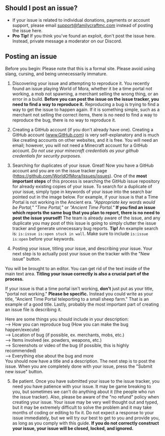 ## Should I post an issue?
* If your issue is related to individual donations, payments or account support, please email support@familycraftmc.com instead of posting the issue here.
* __Pro Tip!__ If you think you've found an exploit, don't post the issue here. Instead, private message a moderator on our Discord.

## Posting an issue
Before you begin: Please note that this is a formal site. Please avoid using slang, cursing, and being unnecessarily immature.

1. Discovering your issue and attempting to reproduce it.
You recently found an issue playing World of Mora, whether it be a time portal not working, a mob not spawning, a merchant selling the wrong thing, or an error in a build. **Before you can post the issue on the issue tracker, you need to find a way to reproduce it.** Reproducing a bug is trying to find a way to get the issue to happen again. If it is something simple, such as a merchant not selling the correct items, there is no need to find a way to reproduce the bug, there is no way to reproduce it.

2. Creating a GitHub account (if you don't already have one).
Creating a GitHub account (www.GitHub.com) is very self-explanatory and is much like creating accounts on other websites, and it is free. You will need an email; however, you will not need a Minecraft account for a GitHub account. *Do not use your minecraft credentials as your github credentials for security purposes.*

3. Searching for duplicates of your issue.
Great! Now you have a GitHub account and you are on the issue tracker page (https://github.com/WorldOfMora/Issues/issues). One of the **most important steps** of this process is searching the GitHub issue repository for already existing copies of your issue. To search for a duplicate of your issue, simply type in keywords of your issue into the search bar pointed out in the image below. For example, if your issue is that a Time Portal is not working in the Ancient era. *"Appropriate key words would be Portal,"* *"Time Portal,"* or *"Ancient Time Portal."* **If you find an issue which reports the same bug that you plan to report, there is no need to post the issue yourself!** The team is already aware of the issue, and any duplicate you may post of this issue is going to simply clutter the issue tracker and generate unnecessary bug reports. 
**Tip!** An example search is: `is:issue is:open stuck in wall`. Make sure to include `is:issue is:open` before your keywords.

4. Posting your issue, titling your issue, and describing your issue.
Your next step is to actually post your issue on the tracker with the "New issue" button.

You will be brought to an editor.  You can get rid of the text inside of the main text area.
**Titling your issue correctly is also a crucial part of the process.** 

If your issue is that a time portal isn't working, **don't** just put as your title, "portal not working." **Please be specific.** Instead you could write as your title, "Ancient Time Portal teleporting to a small sheep farm." That is an example of a good title. Lastly, probably the most important part of creating an issue file is describing it. 

Here are some things you should include in your description:    
--> How you can reproduce bug (How you can make the bug happen/execute)    
--> Location of bug (if possible, ex. merchants, mobs, etc.)    
--> Items involved (ex. powders, weapons, etc.)    
--> Screenshots or video of the bug (if possible, this is highly recommended)    
--> Everything else about the bug and more    
You should now have a title and a description. The next step is to post the issue. When you are completely done with your issue, press the "Submit new issue" button.

5. Be patient.
Once you have submitted your issue to the issue tracker, you need you have patience with your issue. It may be game breaking to you, but sometimes we can't do anything about it (the people who run the issue tracker). Also, please be aware of the "no refund" policy when creating your issue. Your issue may be very well thought out and typed, but it may be extremely difficult to solve the problem and it may take months of coding or editing to fix it. Do not expect a response to your issue immediately, but we will try our best to get to you and provide you, as long as you comply with this guide. **If you do not correctly construct your issue, your issue will be closed, locked, and ignored.**
